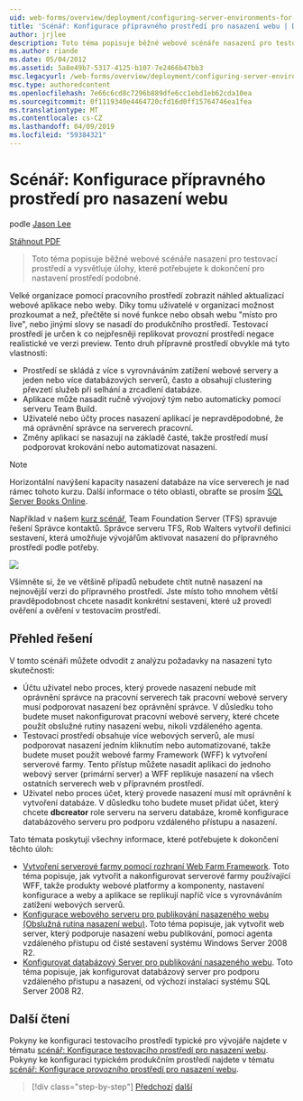```yaml
---
uid: web-forms/overview/deployment/configuring-server-environments-for-web-deployment/scenario-configuring-a-staging-environment-for-web-deployment
title: 'Scénář: Konfigurace přípravného prostředí pro nasazení webu | Dokumentace Microsoftu'
author: jrjlee
description: Toto téma popisuje běžné webové scénáře nasazení pro testovací prostředí a vysvětluje úlohy, které potřebujete k dokončení pro nastavení podobné env...
ms.author: riande
ms.date: 05/04/2012
ms.assetid: 5a8e49b7-5317-4125-b107-7e2466b47bb3
msc.legacyurl: /web-forms/overview/deployment/configuring-server-environments-for-web-deployment/scenario-configuring-a-staging-environment-for-web-deployment
msc.type: authoredcontent
ms.openlocfilehash: 7e66c6cd8c7296b889dfe6cc1ebd1eb62cda10ea
ms.sourcegitcommit: 0f1119340e4464720cfd16d0ff15764746ea1fea
ms.translationtype: MT
ms.contentlocale: cs-CZ
ms.lasthandoff: 04/09/2019
ms.locfileid: "59384321"
---
```

# <a name="scenario-configuring-a-staging-environment-for-web-deployment"></a>Scénář: Konfigurace přípravného prostředí pro nasazení webu

podle [Jason Lee](https://github.com/jrjlee)

[Stáhnout PDF](https://msdnshared.blob.core.windows.net/media/MSDNBlogsFS/prod.evol.blogs.msdn.com/CommunityServer.Blogs.Components.WeblogFiles/00/00/00/63/56/8130.DeployingWebAppsInEnterpriseScenarios.pdf)

> Toto téma popisuje běžné webové scénáře nasazení pro testovací prostředí a vysvětluje úlohy, které potřebujete k dokončení pro nastavení prostředí podobné.


Velké organizace pomocí pracovního prostředí zobrazit náhled aktualizací webové aplikace nebo weby. Díky tomu uživatelé v organizaci možnost prozkoumat a než, přečtěte si nové funkce nebo obsah webu "místo pro live", nebo jinými slovy se nasadí do produkčního prostředí. Testovací prostředí je určen k co nejpřesněji replikovat provozní prostředí negace realistické ve verzi preview. Tento druh přípravné prostředí obvykle má tyto vlastnosti:

- Prostředí se skládá z více s vyrovnáváním zatížení webové servery a jeden nebo více databázových serverů, často a obsahují clustering převzetí služeb při selhání a zrcadlení databáze.
- Aplikace může nasadit ručně vývojový tým nebo automaticky pomocí serveru Team Build.
- Uživatelé nebo účty proces nasazení aplikací je nepravděpodobné, že má oprávnění správce na serverech pracovní.
- Změny aplikací se nasazují na základě časté, takže prostředí musí podporovat krokování nebo automatizovat nasazení.

> [!NOTE]
> Horizontální navýšení kapacity nasazení databáze na více serverech je nad rámec tohoto kurzu. Další informace o této oblasti, obraťte se prosím [SQL Server Books Online](https://technet.microsoft.com/library/ms130214.aspx).


Například v našem [kurz scénář](../deploying-web-applications-in-enterprise-scenarios/enterprise-web-deployment-scenario-overview.md), Team Foundation Server (TFS) spravuje řešení Správce kontaktů. Správce serveru TFS, Rob Walters vytvořil definici sestavení, která umožňuje vývojářům aktivovat nasazení do přípravného prostředí podle potřeby.

![](scenario-configuring-a-staging-environment-for-web-deployment/_static/image1.png)

Všimněte si, že ve většině případů nebudete chtít nutně nasazení na nejnovější verzi do přípravného prostředí. Jste místo toho mnohem větší pravděpodobnost chcete nasadit konkrétní sestavení, které už provedl ověření a ověření v testovacím prostředí.

## <a name="solution-overview"></a>Přehled řešení

V tomto scénáři můžete odvodit z analýzu požadavky na nasazení tyto skutečnosti:

- Účtu uživatel nebo proces, který provede nasazení nebude mít oprávnění správce na pracovní serverech tak pracovní webové servery musí podporovat nasazení bez oprávnění správce. V důsledku toho budete muset nakonfigurovat pracovní webové servery, které chcete použít obslužné rutiny nasazení webu, nikoli vzdáleného agenta.
- Testovací prostředí obsahuje více webových serverů, ale musí podporovat nasazení jedním kliknutím nebo automatizované, takže budete muset použít webové farmy Framework (WFF) k vytvoření serverové farmy. Tento přístup můžete nasadit aplikaci do jednoho webový server (primární server) a WFF replikuje nasazení na všech ostatních serverech web v přípravném prostředí.
- Uživatel nebo proces účet, který provede nasazení musí mít oprávnění k vytvoření databáze. V důsledku toho budete muset přidat účet, který chcete **dbcreator** role serveru na serveru databáze, kromě konfigurace databázového serveru pro podporu vzdáleného přístupu a nasazení.

Tato témata poskytují všechny informace, které potřebujete k dokončení těchto úloh:

- [Vytvoření serverové farmy pomocí rozhraní Web Farm Framework](creating-a-server-farm-with-the-web-farm-framework.md). Toto téma popisuje, jak vytvořit a nakonfigurovat serverové farmy používající WFF, takže produkty webové platformy a komponenty, nastavení konfigurace a weby a aplikace se replikují napříč více s vyrovnáváním zatížení webových serverů.
- [Konfigurace webového serveru pro publikování nasazeného webu (Obslužná rutina nasazení webu)](configuring-a-web-server-for-web-deploy-publishing-web-deploy-handler.md). Toto téma popisuje, jak vytvořit web server, který podporuje nasazení webu publikování, pomocí agenta vzdáleného přístupu od čisté sestavení systému Windows Server 2008 R2.
- [Konfigurovat databázový Server pro publikování nasazeného webu](configuring-a-database-server-for-web-deploy-publishing.md). Toto téma popisuje, jak konfigurovat databázový server pro podporu vzdáleného přístupu a nasazení, od výchozí instalaci systému SQL Server 2008 R2.

## <a name="further-reading"></a>Další čtení

Pokyny ke konfiguraci testovacího prostředí typické pro vývojáře najdete v tématu [scénář: Konfigurace testovacího prostředí pro nasazení webu](scenario-configuring-a-test-environment-for-web-deployment.md). Pokyny ke konfiguraci typickém produkčním prostředí najdete v tématu [scénář: Konfigurace provozního prostředí pro nasazení webu](scenario-configuring-a-production-environment-for-web-deployment.md).

> [!div class="step-by-step"]
> [Předchozí](scenario-configuring-a-test-environment-for-web-deployment.md)
> [další](scenario-configuring-a-production-environment-for-web-deployment.md)
